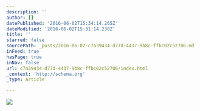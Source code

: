 ```yaml
---
description: ''
author: []
datePublished: '2016-06-02T15:34:14.265Z'
dateModified: '2016-06-02T15:31:14.238Z'
title: ''
starred: false
sourcePath: _posts/2016-06-02-c7a39434-d77d-4437-9b8c-ffbc02c52706.md
inFeed: true
hasPage: true
inNav: false
url: c7a39434-d77d-4437-9b8c-ffbc02c52706/index.html
_context: 'http://schema.org'
_type: Article

---
```

![](https://the-grid-user-content.s3-us-west-2.amazonaws.com/e67d023b-40f0-46f8-8746-47cdc4ab7c38.jpg)